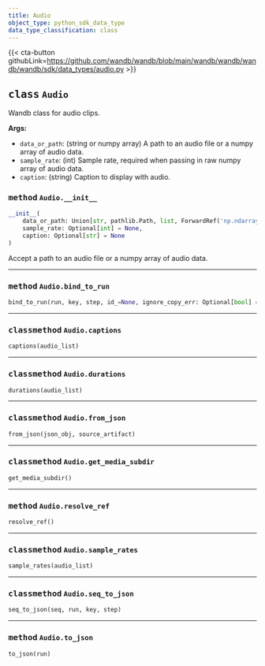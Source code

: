```yaml
---
title: Audio
object_type: python_sdk_data_type
data_type_classification: class
---
```


{{< cta-button githubLink=https://github.com/wandb/wandb/blob/main/wandb/wandb/wandb/wandb/sdk/data_types/audio.py >}}




## <kbd>class</kbd> `Audio`
Wandb class for audio clips. 



**Args:**
 
 - `data_or_path`:  (string or numpy array) A path to an audio file  or a numpy array of audio data. 
 - `sample_rate`:  (int) Sample rate, required when passing in raw  numpy array of audio data. 
 - `caption`:  (string) Caption to display with audio. 

### <kbd>method</kbd> `Audio.__init__`

```python
__init__(
    data_or_path: Union[str, pathlib.Path, list, ForwardRef('np.ndarray')],
    sample_rate: Optional[int] = None,
    caption: Optional[str] = None
)
```

Accept a path to an audio file or a numpy array of audio data. 




---

### <kbd>method</kbd> `Audio.bind_to_run`

```python
bind_to_run(run, key, step, id_=None, ignore_copy_err: Optional[bool] = None)
```





---

### <kbd>classmethod</kbd> `Audio.captions`

```python
captions(audio_list)
```





---

### <kbd>classmethod</kbd> `Audio.durations`

```python
durations(audio_list)
```





---

### <kbd>classmethod</kbd> `Audio.from_json`

```python
from_json(json_obj, source_artifact)
```





---

### <kbd>classmethod</kbd> `Audio.get_media_subdir`

```python
get_media_subdir()
```





---

### <kbd>method</kbd> `Audio.resolve_ref`

```python
resolve_ref()
```





---

### <kbd>classmethod</kbd> `Audio.sample_rates`

```python
sample_rates(audio_list)
```





---

### <kbd>classmethod</kbd> `Audio.seq_to_json`

```python
seq_to_json(seq, run, key, step)
```





---

### <kbd>method</kbd> `Audio.to_json`

```python
to_json(run)
```





